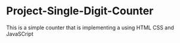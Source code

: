 # Project-Single-Digit-Counter
This is a simple counter that is implementing a using HTML CSS and JavaSCript
